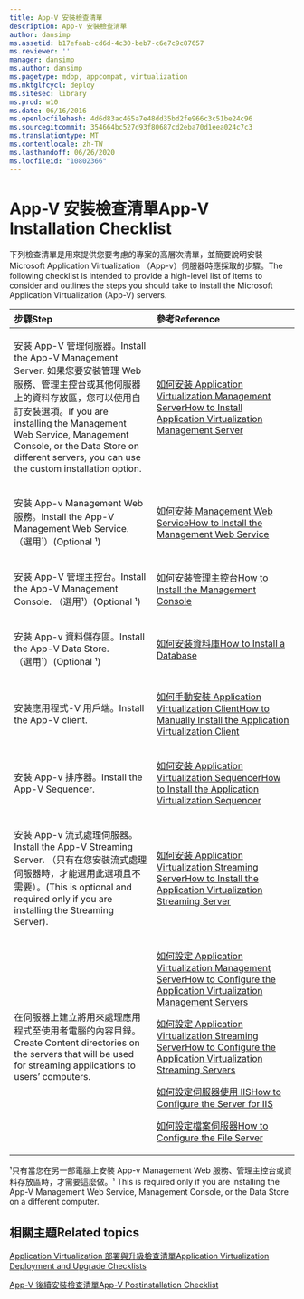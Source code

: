 ```yaml
---
title: App-V 安裝檢查清單
description: App-V 安裝檢查清單
author: dansimp
ms.assetid: b17efaab-cd6d-4c30-beb7-c6e7c9c87657
ms.reviewer: ''
manager: dansimp
ms.author: dansimp
ms.pagetype: mdop, appcompat, virtualization
ms.mktglfcycl: deploy
ms.sitesec: library
ms.prod: w10
ms.date: 06/16/2016
ms.openlocfilehash: 4d6d83ac465a7e48dd35bd2fe966c3c51be24c96
ms.sourcegitcommit: 354664bc527d93f80687cd2eba70d1eea024c7c3
ms.translationtype: MT
ms.contentlocale: zh-TW
ms.lasthandoff: 06/26/2020
ms.locfileid: "10802366"
---
```

# <span data-ttu-id="d17be-103">App-V 安裝檢查清單</span><span class="sxs-lookup"><span data-stu-id="d17be-103">App-V Installation Checklist</span></span>


<span data-ttu-id="d17be-104">下列檢查清單是用來提供您要考慮的專案的高層次清單，並簡要說明安裝 Microsoft Application Virtualization （App-v）伺服器時應採取的步驟。</span><span class="sxs-lookup"><span data-stu-id="d17be-104">The following checklist is intended to provide a high-level list of items to consider and outlines the steps you should take to install the Microsoft Application Virtualization (App-V) servers.</span></span>

<table>
<colgroup>
<col width="50%" />
<col width="50%" />
</colgroup>
<thead>
<tr class="header">
<th align="left"><span data-ttu-id="d17be-105">步驟</span><span class="sxs-lookup"><span data-stu-id="d17be-105">Step</span></span></th>
<th align="left"><span data-ttu-id="d17be-106">參考</span><span class="sxs-lookup"><span data-stu-id="d17be-106">Reference</span></span></th>
</tr>
</thead>
<tbody>
<tr class="odd">
<td align="left"><p><span data-ttu-id="d17be-107">安裝 App-V 管理伺服器。</span><span class="sxs-lookup"><span data-stu-id="d17be-107">Install the App-V Management Server.</span></span> <span data-ttu-id="d17be-108">如果您要安裝管理 Web 服務、管理主控台或其他伺服器上的資料存放區，您可以使用自訂安裝選項。</span><span class="sxs-lookup"><span data-stu-id="d17be-108">If you are installing the Management Web Service, Management Console, or the Data Store on different servers, you can use the custom installation option.</span></span></p></td>
<td align="left"><p><a href="how-to-install-application-virtualization-management-server.md" data-raw-source="[How to Install Application Virtualization Management Server](how-to-install-application-virtualization-management-server.md)"><span data-ttu-id="d17be-109">如何安裝 Application Virtualization Management Server</span><span class="sxs-lookup"><span data-stu-id="d17be-109">How to Install Application Virtualization Management Server</span></span></a></p></td>
</tr>
<tr class="even">
<td align="left"><p><span data-ttu-id="d17be-110">安裝 App-v Management Web 服務。</span><span class="sxs-lookup"><span data-stu-id="d17be-110">Install the App-V Management Web Service.</span></span> <span data-ttu-id="d17be-111">（選用¹）</span><span class="sxs-lookup"><span data-stu-id="d17be-111">(Optional ¹)</span></span></p></td>
<td align="left"><p><a href="how-to-install-the-management-web-service.md" data-raw-source="[How to Install the Management Web Service](how-to-install-the-management-web-service.md)"><span data-ttu-id="d17be-112">如何安裝 Management Web Service</span><span class="sxs-lookup"><span data-stu-id="d17be-112">How to Install the Management Web Service</span></span></a></p></td>
</tr>
<tr class="odd">
<td align="left"><p><span data-ttu-id="d17be-113">安裝 App-V 管理主控台。</span><span class="sxs-lookup"><span data-stu-id="d17be-113">Install the App-V Management Console.</span></span> <span data-ttu-id="d17be-114">（選用¹）</span><span class="sxs-lookup"><span data-stu-id="d17be-114">(Optional ¹)</span></span></p></td>
<td align="left"><p><a href="how-to-install-the-management-console.md" data-raw-source="[How to Install the Management Console](how-to-install-the-management-console.md)"><span data-ttu-id="d17be-115">如何安裝管理主控台</span><span class="sxs-lookup"><span data-stu-id="d17be-115">How to Install the Management Console</span></span></a></p></td>
</tr>
<tr class="even">
<td align="left"><p><span data-ttu-id="d17be-116">安裝 App-v 資料儲存區。</span><span class="sxs-lookup"><span data-stu-id="d17be-116">Install the App-V Data Store.</span></span> <span data-ttu-id="d17be-117">（選用¹）</span><span class="sxs-lookup"><span data-stu-id="d17be-117">(Optional ¹)</span></span></p></td>
<td align="left"><p><a href="how-to-install-a-database.md" data-raw-source="[How to Install a Database](how-to-install-a-database.md)"><span data-ttu-id="d17be-118">如何安裝資料庫</span><span class="sxs-lookup"><span data-stu-id="d17be-118">How to Install a Database</span></span></a></p></td>
</tr>
<tr class="odd">
<td align="left"><p><span data-ttu-id="d17be-119">安裝應用程式-V 用戶端。</span><span class="sxs-lookup"><span data-stu-id="d17be-119">Install the App-V client.</span></span></p></td>
<td align="left"><p><a href="how-to-manually-install-the-application-virtualization-client.md" data-raw-source="[How to Manually Install the Application Virtualization Client](how-to-manually-install-the-application-virtualization-client.md)"><span data-ttu-id="d17be-120">如何手動安裝 Application Virtualization Client</span><span class="sxs-lookup"><span data-stu-id="d17be-120">How to Manually Install the Application Virtualization Client</span></span></a></p></td>
</tr>
<tr class="even">
<td align="left"><p><span data-ttu-id="d17be-121">安裝 App-v 排序器。</span><span class="sxs-lookup"><span data-stu-id="d17be-121">Install the App-V Sequencer.</span></span></p></td>
<td align="left"><p><a href="how-to-install-the-application-virtualization-sequencer.md" data-raw-source="[How to Install the Application Virtualization Sequencer](how-to-install-the-application-virtualization-sequencer.md)"><span data-ttu-id="d17be-122">如何安裝 Application Virtualization Sequencer</span><span class="sxs-lookup"><span data-stu-id="d17be-122">How to Install the Application Virtualization Sequencer</span></span></a></p></td>
</tr>
<tr class="odd">
<td align="left"><p><span data-ttu-id="d17be-123">安裝 App-v 流式處理伺服器。</span><span class="sxs-lookup"><span data-stu-id="d17be-123">Install the App-V Streaming Server.</span></span> <span data-ttu-id="d17be-124">（只有在您安裝流式處理伺服器時，才能選用此選項且不需要）。</span><span class="sxs-lookup"><span data-stu-id="d17be-124">(This is optional and required only if you are installing the Streaming Server).</span></span></p></td>
<td align="left"><p><a href="how-to-install-the-application-virtualization-streaming-server.md" data-raw-source="[How to Install the Application Virtualization Streaming Server](how-to-install-the-application-virtualization-streaming-server.md)"><span data-ttu-id="d17be-125">如何安裝 Application Virtualization Streaming Server</span><span class="sxs-lookup"><span data-stu-id="d17be-125">How to Install the Application Virtualization Streaming Server</span></span></a></p></td>
</tr>
<tr class="even">
<td align="left"><p><span data-ttu-id="d17be-126">在伺服器上建立將用來處理應用程式至使用者電腦的內容目錄。</span><span class="sxs-lookup"><span data-stu-id="d17be-126">Create Content directories on the servers that will be used for streaming applications to users’ computers.</span></span></p></td>
<td align="left"><p><a href="how-to-configure-the-application-virtualization-management-servers.md" data-raw-source="[How to Configure the Application Virtualization Management Servers](how-to-configure-the-application-virtualization-management-servers.md)"><span data-ttu-id="d17be-127">如何設定 Application Virtualization Management Server</span><span class="sxs-lookup"><span data-stu-id="d17be-127">How to Configure the Application Virtualization Management Servers</span></span></a></p>
<p><a href="how-to-configure-the-application-virtualization-streaming-servers.md" data-raw-source="[How to Configure the Application Virtualization Streaming Servers](how-to-configure-the-application-virtualization-streaming-servers.md)"><span data-ttu-id="d17be-128">如何設定 Application Virtualization Streaming Server</span><span class="sxs-lookup"><span data-stu-id="d17be-128">How to Configure the Application Virtualization Streaming Servers</span></span></a></p>
<p><a href="how-to-configure-the-server-for-iis.md" data-raw-source="[How to Configure the Server for IIS](how-to-configure-the-server-for-iis.md)"><span data-ttu-id="d17be-129">如何設定伺服器使用 IIS</span><span class="sxs-lookup"><span data-stu-id="d17be-129">How to Configure the Server for IIS</span></span></a></p>
<p><a href="how-to-configure-the-file-server.md" data-raw-source="[How to Configure the File Server](how-to-configure-the-file-server.md)"><span data-ttu-id="d17be-130">如何設定檔案伺服器</span><span class="sxs-lookup"><span data-stu-id="d17be-130">How to Configure the File Server</span></span></a></p></td>
</tr>
</tbody>
</table>

 

<span data-ttu-id="d17be-131">¹只有當您在另一部電腦上安裝 App-v Management Web 服務、管理主控台或資料存放區時，才需要這麼做。</span><span class="sxs-lookup"><span data-stu-id="d17be-131">¹ This is required only if you are installing the App-V Management Web Service, Management Console, or the Data Store on a different computer.</span></span>

## <span data-ttu-id="d17be-132">相關主題</span><span class="sxs-lookup"><span data-stu-id="d17be-132">Related topics</span></span>


[<span data-ttu-id="d17be-133">Application Virtualization 部署與升級檢查清單</span><span class="sxs-lookup"><span data-stu-id="d17be-133">Application Virtualization Deployment and Upgrade Checklists</span></span>](application-virtualization-deployment-and-upgrade-checklists.md)

[<span data-ttu-id="d17be-134">App-V 後續安裝檢查清單</span><span class="sxs-lookup"><span data-stu-id="d17be-134">App-V Postinstallation Checklist</span></span>](app-v-postinstallation-checklist.md)

 

 





